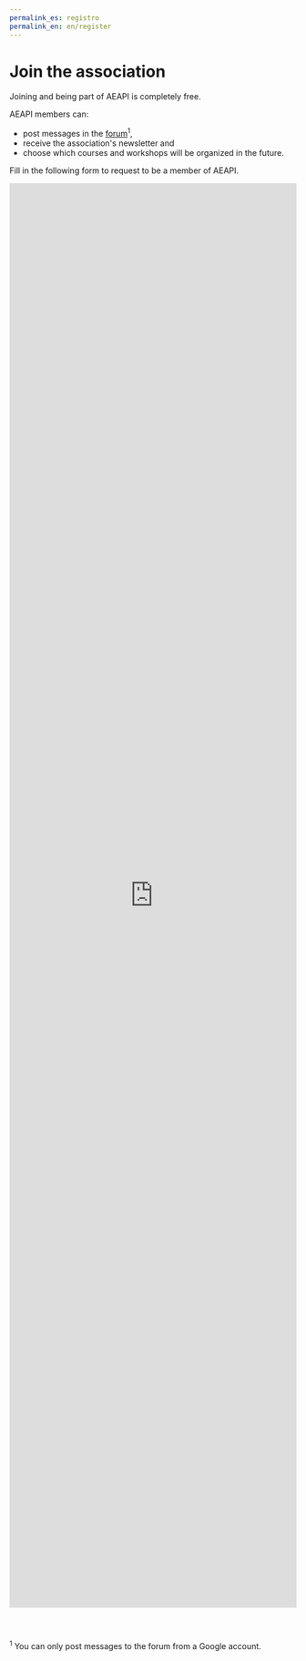 ```yaml
---
permalink_es: registro
permalink_en: en/register
---
```

<style>
    #backgroundImage {
        background-image: url('assets/img/background_5.jpg');
    }

    iframe {
        margin-bottom: 3em;
    }
</style>

# Join the association

Joining and being part of AEAPI is completely free.

AEAPI members can:

* post messages in the [forum](en/forum)<sup>1</sup>,
* receive the association's newsletter and
* choose which courses and workshops will be organized in the future.

Fill in the following form to request to be a member of AEAPI.

<iframe src="https://docs.google.com/forms/d/e/1FAIpQLSfkzyvyS5AlrtOJTHXId8YjATIKvBX-LhirSXmeVqxDeqAfjQ/viewform?embedded=true" width="100%" height="2500" frameborder="0" marginheight="0" marginwidth="0">Loading…</iframe>

<sup>1</sup> You can only post messages to the forum from a Google account.
